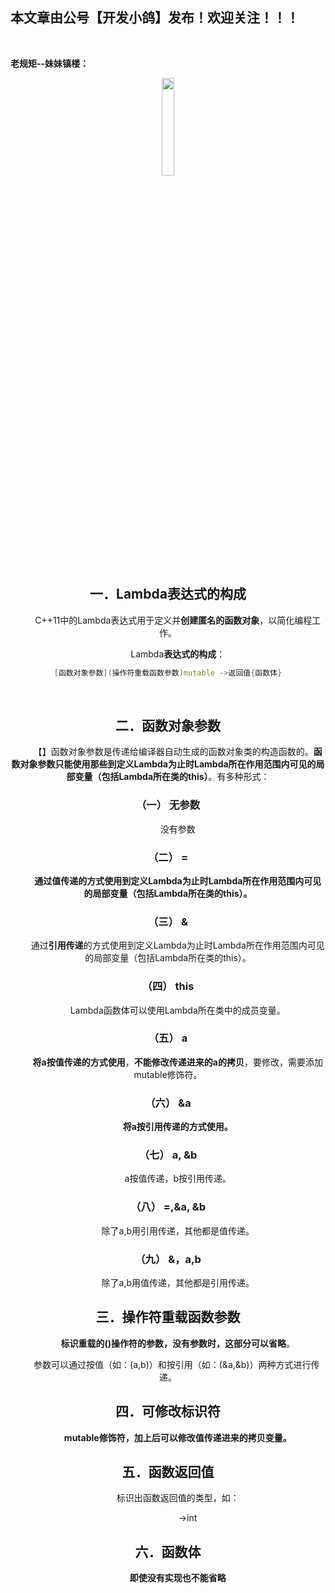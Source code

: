﻿## 本文章由公号【开发小鸽】发布！欢迎关注！！！
<br>

**老规矩--妹妹镇楼：**
<center>
<img src="https://img-blog.csdnimg.cn/20200721223424816.JPG"   width="20%">

## 一．Lambda表达式的构成
&nbsp;  &nbsp;  &nbsp;  &nbsp; C++11中的Lambda表达式用于定义并**创建匿名的函数对象**，以简化编程工作。

&nbsp;  &nbsp;  &nbsp;  &nbsp; Lambda**表达式的构成**：

```cpp
[函数对象参数](操作符重载函数参数)mutable ->返回值{函数体}
```
<br>

## 二．函数对象参数
&nbsp;  &nbsp;  &nbsp;  &nbsp; 【】函数对象参数是传递给编译器自动生成的函数对象类的构造函数的。**函数对象参数只能使用那些到定义Lambda为止时Lambda所在作用范围内可见的局部变量（包括Lambda所在类的this）**。有多种形式：

### （一）	无参数
&nbsp;  &nbsp;  &nbsp;  &nbsp; 没有参数
<br>

### （二）	=
&nbsp;  &nbsp;  &nbsp;  &nbsp; **通过值传递的方式使用到定义Lambda为止时Lambda所在作用范围内可见的局部变量（包括Lambda所在类的this）。**
<br>

### （三）	&
&nbsp;  &nbsp;  &nbsp;  &nbsp; 通过**引用传递**的方式使用到定义Lambda为止时Lambda所在作用范围内可见的局部变量（包括Lambda所在类的this）。
<br>

### （四）	this
&nbsp;  &nbsp;  &nbsp;  &nbsp; Lambda函数体可以使用Lambda所在类中的成员变量。
<br>

### （五）	a
&nbsp;  &nbsp;  &nbsp;  &nbsp; **将a按值传递的方式使用**，**不能修改传递进来的a的拷贝**，要修改，需要添加mutable修饰符。
<br>
### （六）	&a
&nbsp;  &nbsp;  &nbsp;  &nbsp; **将a按引用传递的方式使用。**
<br>

### （七）	a, &b
&nbsp;  &nbsp;  &nbsp;  &nbsp; a按值传递，b按引用传递。
<br>

### （八）	=,&a, &b
&nbsp;  &nbsp;  &nbsp;  &nbsp; 除了a,b用引用传递，其他都是值传递。
<br>

### （九）	&，a,b
&nbsp;  &nbsp;  &nbsp;  &nbsp; 除了a,b用值传递，其他都是引用传递。
<br>

## 三．操作符重载函数参数
&nbsp;  &nbsp;  &nbsp;  &nbsp; **标识重载的()操作符的参数，没有参数时，这部分可以省略**。

&nbsp;  &nbsp;  &nbsp;  &nbsp;参数可以通过按值（如：(a,b)）和按引用（如：(&a,&b)）两种方式进行传递。
<br>

## 四．可修改标识符
&nbsp;  &nbsp;  &nbsp;  &nbsp; **mutable修饰符，加上后可以修改值传递进来的拷贝变量。**
<br>

## 五．函数返回值
&nbsp;  &nbsp;  &nbsp;  &nbsp; 标识出函数返回值的类型，如：

&nbsp;  &nbsp;  &nbsp;  &nbsp; &nbsp;  &nbsp;  &nbsp;  &nbsp; ->int
<br>

## 六．函数体
&nbsp;  &nbsp;  &nbsp;  &nbsp; **即使没有实现也不能省略**






